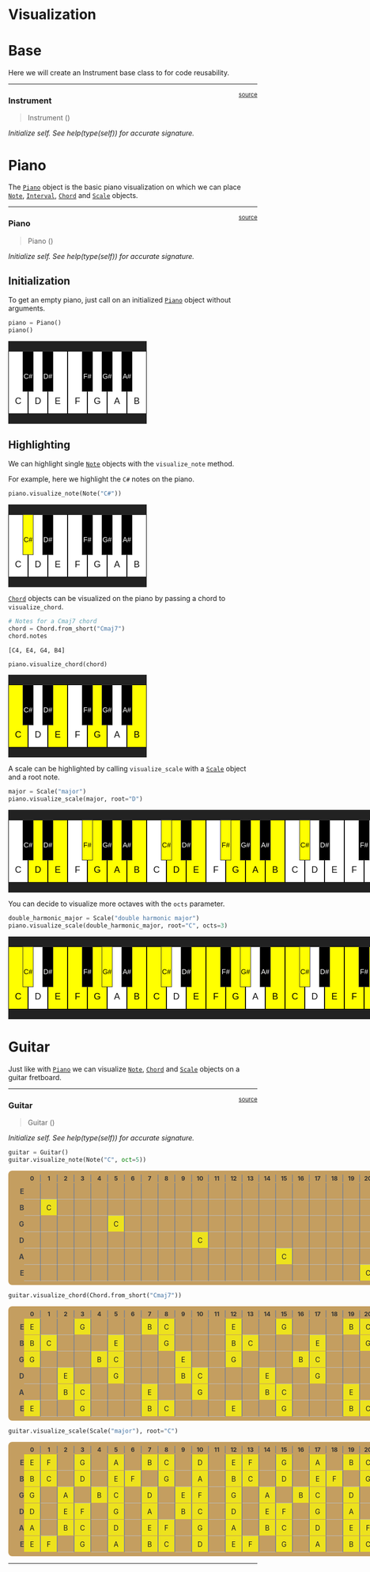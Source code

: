 # Visualization


<!-- WARNING: THIS FILE WAS AUTOGENERATED! DO NOT EDIT! -->

# Base

Here we will create an Instrument base class to for code reusability.

------------------------------------------------------------------------

<a
href="https://github.com/CarloLepelaars/musy/blob/master/musy/viz.py#L19"
target="_blank" style="float:right; font-size:smaller">source</a>

### Instrument

>  Instrument ()

*Initialize self. See help(type(self)) for accurate signature.*

# Piano

The [`Piano`](https://CarloLepelaars.github.io/musy/viz.html#piano)
object is the basic piano visualization on which we can place
[`Note`](https://CarloLepelaars.github.io/musy/note.html#note),
[`Interval`](https://CarloLepelaars.github.io/musy/note.html#interval),
[`Chord`](https://CarloLepelaars.github.io/musy/chord.html#chord) and
[`Scale`](https://CarloLepelaars.github.io/musy/scale.html#scale)
objects.

------------------------------------------------------------------------

<a
href="https://github.com/CarloLepelaars/musy/blob/master/musy/viz.py#L56"
target="_blank" style="float:right; font-size:smaller">source</a>

### Piano

>  Piano ()

*Initialize self. See help(type(self)) for accurate signature.*

## Initialization

To get an empty piano, just call on an initialized
[`Piano`](https://CarloLepelaars.github.io/musy/viz.html#piano) object
without arguments.

``` python
piano = Piano()
piano()
```

<style>
.piano { background: #222; padding: 20px 0; position: relative; }
.white-keys { display: flex; }
.white-key, .black-key { text-align: center; font-family: Arial; position: relative; }
.white-key { width: 40px; height: 125px; background: #fff; border: 1px solid #000; 
    color: #111; font-size: 18px; line-height: 200px; z-index: 1; }
.black-key { width: 20px; height: 80px; background: #000; color: #fff; border: 1px solid #333;
    position: absolute; z-index: 2; line-height: 100px; font-size: 14px; top: 20px; }
.highlight { background: #ff0 !important; color: #000 !important; }
</style><div class="piano" style="width:280px"><div class="white-keys"><div class="white-key">C</div><div class="white-key">D</div><div class="white-key">E</div><div class="white-key">F</div><div class="white-key">G</div><div class="white-key">A</div><div class="white-key">B</div></div><div class="black-key" style="left:29px">C#</div><div class="black-key" style="left:69px">D#</div><div class="black-key" style="left:149px">F#</div><div class="black-key" style="left:189px">G#</div><div class="black-key" style="left:229px">A#</div></div>

## Highlighting

We can highlight single
[`Note`](https://CarloLepelaars.github.io/musy/note.html#note) objects
with the `visualize_note` method.

For example, here we highlight the `C#` notes on the piano.

``` python
piano.visualize_note(Note("C#"))
```

<style>
.piano { background: #222; padding: 20px 0; position: relative; }
.white-keys { display: flex; }
.white-key, .black-key { text-align: center; font-family: Arial; position: relative; }
.white-key { width: 40px; height: 125px; background: #fff; border: 1px solid #000; 
    color: #111; font-size: 18px; line-height: 200px; z-index: 1; }
.black-key { width: 20px; height: 80px; background: #000; color: #fff; border: 1px solid #333;
    position: absolute; z-index: 2; line-height: 100px; font-size: 14px; top: 20px; }
.highlight { background: #ff0 !important; color: #000 !important; }
</style><div class="piano" style="width:280px"><div class="white-keys"><div class="white-key">C</div><div class="white-key">D</div><div class="white-key">E</div><div class="white-key">F</div><div class="white-key">G</div><div class="white-key">A</div><div class="white-key">B</div></div><div class="black-key highlight" style="left:29px">C#</div><div class="black-key" style="left:69px">D#</div><div class="black-key" style="left:149px">F#</div><div class="black-key" style="left:189px">G#</div><div class="black-key" style="left:229px">A#</div></div>

[`Chord`](https://CarloLepelaars.github.io/musy/chord.html#chord)
objects can be visualized on the piano by passing a chord to
`visualize_chord`.

``` python
# Notes for a Cmaj7 chord
chord = Chord.from_short("Cmaj7")
chord.notes
```

    [C4, E4, G4, B4]

``` python
piano.visualize_chord(chord)
```

<style>
.piano { background: #222; padding: 20px 0; position: relative; }
.white-keys { display: flex; }
.white-key, .black-key { text-align: center; font-family: Arial; position: relative; }
.white-key { width: 40px; height: 125px; background: #fff; border: 1px solid #000; 
    color: #111; font-size: 18px; line-height: 200px; z-index: 1; }
.black-key { width: 20px; height: 80px; background: #000; color: #fff; border: 1px solid #333;
    position: absolute; z-index: 2; line-height: 100px; font-size: 14px; top: 20px; }
.highlight { background: #ff0 !important; color: #000 !important; }
</style><div class="piano" style="width:280px"><div class="white-keys"><div class="white-key highlight">C</div><div class="white-key">D</div><div class="white-key highlight">E</div><div class="white-key">F</div><div class="white-key highlight">G</div><div class="white-key">A</div><div class="white-key highlight">B</div></div><div class="black-key" style="left:29px">C#</div><div class="black-key" style="left:69px">D#</div><div class="black-key" style="left:149px">F#</div><div class="black-key" style="left:189px">G#</div><div class="black-key" style="left:229px">A#</div></div>

A scale can be highlighted by calling `visualize_scale` with a
[`Scale`](https://CarloLepelaars.github.io/musy/scale.html#scale) object
and a root note.

``` python
major = Scale("major")
piano.visualize_scale(major, root="D")
```

<style>
.piano { background: #222; padding: 20px 0; position: relative; }
.white-keys { display: flex; }
.white-key, .black-key { text-align: center; font-family: Arial; position: relative; }
.white-key { width: 40px; height: 125px; background: #fff; border: 1px solid #000; 
    color: #111; font-size: 18px; line-height: 200px; z-index: 1; }
.black-key { width: 20px; height: 80px; background: #000; color: #fff; border: 1px solid #333;
    position: absolute; z-index: 2; line-height: 100px; font-size: 14px; top: 20px; }
.highlight { background: #ff0 !important; color: #000 !important; }
</style><div class="piano" style="width:840px"><div class="white-keys"><div class="white-key">C</div><div class="white-key highlight">D</div><div class="white-key highlight">E</div><div class="white-key">F</div><div class="white-key highlight">G</div><div class="white-key highlight">A</div><div class="white-key highlight">B</div><div class="white-key">C</div><div class="white-key highlight">D</div><div class="white-key highlight">E</div><div class="white-key">F</div><div class="white-key highlight">G</div><div class="white-key highlight">A</div><div class="white-key highlight">B</div><div class="white-key">C</div><div class="white-key">D</div><div class="white-key">E</div><div class="white-key">F</div><div class="white-key">G</div><div class="white-key">A</div><div class="white-key">B</div></div><div class="black-key" style="left:29px">C#</div><div class="black-key" style="left:69px">D#</div><div class="black-key highlight" style="left:149px">F#</div><div class="black-key" style="left:189px">G#</div><div class="black-key" style="left:229px">A#</div><div class="black-key highlight" style="left:309px">C#</div><div class="black-key" style="left:349px">D#</div><div class="black-key highlight" style="left:429px">F#</div><div class="black-key" style="left:469px">G#</div><div class="black-key" style="left:509px">A#</div><div class="black-key highlight" style="left:589px">C#</div><div class="black-key" style="left:629px">D#</div><div class="black-key" style="left:709px">F#</div><div class="black-key" style="left:749px">G#</div><div class="black-key" style="left:789px">A#</div></div>

You can decide to visualize more octaves with the `octs` parameter.

``` python
double_harmonic_major = Scale("double harmonic major")
piano.visualize_scale(double_harmonic_major, root="C", octs=3)
```

<style>
.piano { background: #222; padding: 20px 0; position: relative; }
.white-keys { display: flex; }
.white-key, .black-key { text-align: center; font-family: Arial; position: relative; }
.white-key { width: 40px; height: 125px; background: #fff; border: 1px solid #000; 
    color: #111; font-size: 18px; line-height: 200px; z-index: 1; }
.black-key { width: 20px; height: 80px; background: #000; color: #fff; border: 1px solid #333;
    position: absolute; z-index: 2; line-height: 100px; font-size: 14px; top: 20px; }
.highlight { background: #ff0 !important; color: #000 !important; }
</style><div class="piano" style="width:840px"><div class="white-keys"><div class="white-key highlight">C</div><div class="white-key">D</div><div class="white-key highlight">E</div><div class="white-key highlight">F</div><div class="white-key highlight">G</div><div class="white-key">A</div><div class="white-key highlight">B</div><div class="white-key highlight">C</div><div class="white-key">D</div><div class="white-key highlight">E</div><div class="white-key highlight">F</div><div class="white-key highlight">G</div><div class="white-key">A</div><div class="white-key highlight">B</div><div class="white-key highlight">C</div><div class="white-key">D</div><div class="white-key highlight">E</div><div class="white-key highlight">F</div><div class="white-key highlight">G</div><div class="white-key">A</div><div class="white-key highlight">B</div></div><div class="black-key highlight" style="left:29px">C#</div><div class="black-key" style="left:69px">D#</div><div class="black-key" style="left:149px">F#</div><div class="black-key highlight" style="left:189px">G#</div><div class="black-key" style="left:229px">A#</div><div class="black-key highlight" style="left:309px">C#</div><div class="black-key" style="left:349px">D#</div><div class="black-key" style="left:429px">F#</div><div class="black-key highlight" style="left:469px">G#</div><div class="black-key" style="left:509px">A#</div><div class="black-key highlight" style="left:589px">C#</div><div class="black-key" style="left:629px">D#</div><div class="black-key" style="left:709px">F#</div><div class="black-key highlight" style="left:749px">G#</div><div class="black-key" style="left:789px">A#</div></div>

# Guitar

Just like with
[`Piano`](https://CarloLepelaars.github.io/musy/viz.html#piano) we can
visualize
[`Note`](https://CarloLepelaars.github.io/musy/note.html#note),
[`Chord`](https://CarloLepelaars.github.io/musy/chord.html#chord) and
[`Scale`](https://CarloLepelaars.github.io/musy/scale.html#scale)
objects on a guitar fretboard.

------------------------------------------------------------------------

<a
href="https://github.com/CarloLepelaars/musy/blob/master/musy/viz.py#L88"
target="_blank" style="float:right; font-size:smaller">source</a>

### Guitar

>  Guitar ()

*Initialize self. See help(type(self)) for accurate signature.*

``` python
guitar = Guitar()
guitar.visualize_note(Note("C", oct=5))
```

<style>
.guitar-fretboard { background: #c49e60; border-radius: 8px; padding: 8px; display: inline-block; }
.guitar-fret-nums { display: flex; font-size: 12px; color: #333; margin-bottom: 2px; }
.guitar-fret-num { width: 32px; text-align: center; font-weight: bold; border-right: 2.5px solid #888; }
.guitar-dot { height: 6px; text-align: center; color: #444; font-size: 10px; }
.guitar-row { display: flex; align-items: center; position: relative; }
.guitar-string-name { width: 24px; text-align: right; margin-right: 0px; font-weight: bold; color: #444; }
.guitar-cell, .guitar-note { width: 32px; height: 32px; display: flex; align-items: center; justify-content: center; border-right: 2.5px solid #888; position: relative; }
.guitar-cell { border-bottom: 1.2px solid #bbb; background: none; }
.guitar-note { background: rgba(255, 255, 0, 0.7); color: #222; 
</style><div class="guitar-fretboard"><div class="guitar-fret-nums"><div class="guitar-string-name"></div><div class="guitar-fret-num">0</div><div class="guitar-fret-num">1</div><div class="guitar-fret-num">2</div><div class="guitar-fret-num">3</div><div class="guitar-fret-num">4</div><div class="guitar-fret-num">5</div><div class="guitar-fret-num">6</div><div class="guitar-fret-num">7</div><div class="guitar-fret-num">8</div><div class="guitar-fret-num">9</div><div class="guitar-fret-num">10</div><div class="guitar-fret-num">11</div><div class="guitar-fret-num">12</div><div class="guitar-fret-num">13</div><div class="guitar-fret-num">14</div><div class="guitar-fret-num">15</div><div class="guitar-fret-num">16</div><div class="guitar-fret-num">17</div><div class="guitar-fret-num">18</div><div class="guitar-fret-num">19</div><div class="guitar-fret-num">20</div><div class="guitar-fret-num">21</div><div class="guitar-fret-num">22</div></div><div class="guitar-row"><div class="guitar-string-name">E</div><div class="guitar-cell"></div><div class="guitar-cell"></div><div class="guitar-cell"></div><div class="guitar-cell"></div><div class="guitar-cell"></div><div class="guitar-cell"></div><div class="guitar-cell"></div><div class="guitar-cell"></div><div class="guitar-cell"></div><div class="guitar-cell"></div><div class="guitar-cell"></div><div class="guitar-cell"></div><div class="guitar-cell"></div><div class="guitar-cell"></div><div class="guitar-cell"></div><div class="guitar-cell"></div><div class="guitar-cell"></div><div class="guitar-cell"></div><div class="guitar-cell"></div><div class="guitar-cell"></div><div class="guitar-cell"></div><div class="guitar-cell"></div><div class="guitar-cell"></div></div><div class="guitar-row"><div class="guitar-string-name">B</div><div class="guitar-cell"></div><div class="guitar-note">C</div><div class="guitar-cell"></div><div class="guitar-cell"></div><div class="guitar-cell"></div><div class="guitar-cell"></div><div class="guitar-cell"></div><div class="guitar-cell"></div><div class="guitar-cell"></div><div class="guitar-cell"></div><div class="guitar-cell"></div><div class="guitar-cell"></div><div class="guitar-cell"></div><div class="guitar-cell"></div><div class="guitar-cell"></div><div class="guitar-cell"></div><div class="guitar-cell"></div><div class="guitar-cell"></div><div class="guitar-cell"></div><div class="guitar-cell"></div><div class="guitar-cell"></div><div class="guitar-cell"></div><div class="guitar-cell"></div></div><div class="guitar-row"><div class="guitar-string-name">G</div><div class="guitar-cell"></div><div class="guitar-cell"></div><div class="guitar-cell"></div><div class="guitar-cell"></div><div class="guitar-cell"></div><div class="guitar-note">C</div><div class="guitar-cell"></div><div class="guitar-cell"></div><div class="guitar-cell"></div><div class="guitar-cell"></div><div class="guitar-cell"></div><div class="guitar-cell"></div><div class="guitar-cell"></div><div class="guitar-cell"></div><div class="guitar-cell"></div><div class="guitar-cell"></div><div class="guitar-cell"></div><div class="guitar-cell"></div><div class="guitar-cell"></div><div class="guitar-cell"></div><div class="guitar-cell"></div><div class="guitar-cell"></div><div class="guitar-cell"></div></div><div class="guitar-row"><div class="guitar-string-name">D</div><div class="guitar-cell"></div><div class="guitar-cell"></div><div class="guitar-cell"></div><div class="guitar-cell"></div><div class="guitar-cell"></div><div class="guitar-cell"></div><div class="guitar-cell"></div><div class="guitar-cell"></div><div class="guitar-cell"></div><div class="guitar-cell"></div><div class="guitar-note">C</div><div class="guitar-cell"></div><div class="guitar-cell"></div><div class="guitar-cell"></div><div class="guitar-cell"></div><div class="guitar-cell"></div><div class="guitar-cell"></div><div class="guitar-cell"></div><div class="guitar-cell"></div><div class="guitar-cell"></div><div class="guitar-cell"></div><div class="guitar-cell"></div><div class="guitar-cell"></div></div><div class="guitar-row"><div class="guitar-string-name">A</div><div class="guitar-cell"></div><div class="guitar-cell"></div><div class="guitar-cell"></div><div class="guitar-cell"></div><div class="guitar-cell"></div><div class="guitar-cell"></div><div class="guitar-cell"></div><div class="guitar-cell"></div><div class="guitar-cell"></div><div class="guitar-cell"></div><div class="guitar-cell"></div><div class="guitar-cell"></div><div class="guitar-cell"></div><div class="guitar-cell"></div><div class="guitar-cell"></div><div class="guitar-note">C</div><div class="guitar-cell"></div><div class="guitar-cell"></div><div class="guitar-cell"></div><div class="guitar-cell"></div><div class="guitar-cell"></div><div class="guitar-cell"></div><div class="guitar-cell"></div></div><div class="guitar-row"><div class="guitar-string-name">E</div><div class="guitar-cell"></div><div class="guitar-cell"></div><div class="guitar-cell"></div><div class="guitar-cell"></div><div class="guitar-cell"></div><div class="guitar-cell"></div><div class="guitar-cell"></div><div class="guitar-cell"></div><div class="guitar-cell"></div><div class="guitar-cell"></div><div class="guitar-cell"></div><div class="guitar-cell"></div><div class="guitar-cell"></div><div class="guitar-cell"></div><div class="guitar-cell"></div><div class="guitar-cell"></div><div class="guitar-cell"></div><div class="guitar-cell"></div><div class="guitar-cell"></div><div class="guitar-cell"></div><div class="guitar-note">C</div><div class="guitar-cell"></div><div class="guitar-cell"></div></div></div>

``` python
guitar.visualize_chord(Chord.from_short("Cmaj7"))
```

<style>
.guitar-fretboard { background: #c49e60; border-radius: 8px; padding: 8px; display: inline-block; }
.guitar-fret-nums { display: flex; font-size: 12px; color: #333; margin-bottom: 2px; }
.guitar-fret-num { width: 32px; text-align: center; font-weight: bold; border-right: 2.5px solid #888; }
.guitar-dot { height: 6px; text-align: center; color: #444; font-size: 10px; }
.guitar-row { display: flex; align-items: center; position: relative; }
.guitar-string-name { width: 24px; text-align: right; margin-right: 0px; font-weight: bold; color: #444; }
.guitar-cell, .guitar-note { width: 32px; height: 32px; display: flex; align-items: center; justify-content: center; border-right: 2.5px solid #888; position: relative; }
.guitar-cell { border-bottom: 1.2px solid #bbb; background: none; }
.guitar-note { background: rgba(255, 255, 0, 0.7); color: #222; 
</style><div class="guitar-fretboard"><div class="guitar-fret-nums"><div class="guitar-string-name"></div><div class="guitar-fret-num">0</div><div class="guitar-fret-num">1</div><div class="guitar-fret-num">2</div><div class="guitar-fret-num">3</div><div class="guitar-fret-num">4</div><div class="guitar-fret-num">5</div><div class="guitar-fret-num">6</div><div class="guitar-fret-num">7</div><div class="guitar-fret-num">8</div><div class="guitar-fret-num">9</div><div class="guitar-fret-num">10</div><div class="guitar-fret-num">11</div><div class="guitar-fret-num">12</div><div class="guitar-fret-num">13</div><div class="guitar-fret-num">14</div><div class="guitar-fret-num">15</div><div class="guitar-fret-num">16</div><div class="guitar-fret-num">17</div><div class="guitar-fret-num">18</div><div class="guitar-fret-num">19</div><div class="guitar-fret-num">20</div><div class="guitar-fret-num">21</div><div class="guitar-fret-num">22</div></div><div class="guitar-row"><div class="guitar-string-name">E</div><div class="guitar-note">E</div><div class="guitar-cell"></div><div class="guitar-cell"></div><div class="guitar-note">G</div><div class="guitar-cell"></div><div class="guitar-cell"></div><div class="guitar-cell"></div><div class="guitar-note">B</div><div class="guitar-note">C</div><div class="guitar-cell"></div><div class="guitar-cell"></div><div class="guitar-cell"></div><div class="guitar-note">E</div><div class="guitar-cell"></div><div class="guitar-cell"></div><div class="guitar-note">G</div><div class="guitar-cell"></div><div class="guitar-cell"></div><div class="guitar-cell"></div><div class="guitar-note">B</div><div class="guitar-note">C</div><div class="guitar-cell"></div><div class="guitar-cell"></div></div><div class="guitar-row"><div class="guitar-string-name">B</div><div class="guitar-note">B</div><div class="guitar-note">C</div><div class="guitar-cell"></div><div class="guitar-cell"></div><div class="guitar-cell"></div><div class="guitar-note">E</div><div class="guitar-cell"></div><div class="guitar-cell"></div><div class="guitar-note">G</div><div class="guitar-cell"></div><div class="guitar-cell"></div><div class="guitar-cell"></div><div class="guitar-note">B</div><div class="guitar-note">C</div><div class="guitar-cell"></div><div class="guitar-cell"></div><div class="guitar-cell"></div><div class="guitar-note">E</div><div class="guitar-cell"></div><div class="guitar-cell"></div><div class="guitar-note">G</div><div class="guitar-cell"></div><div class="guitar-cell"></div></div><div class="guitar-row"><div class="guitar-string-name">G</div><div class="guitar-note">G</div><div class="guitar-cell"></div><div class="guitar-cell"></div><div class="guitar-cell"></div><div class="guitar-note">B</div><div class="guitar-note">C</div><div class="guitar-cell"></div><div class="guitar-cell"></div><div class="guitar-cell"></div><div class="guitar-note">E</div><div class="guitar-cell"></div><div class="guitar-cell"></div><div class="guitar-note">G</div><div class="guitar-cell"></div><div class="guitar-cell"></div><div class="guitar-cell"></div><div class="guitar-note">B</div><div class="guitar-note">C</div><div class="guitar-cell"></div><div class="guitar-cell"></div><div class="guitar-cell"></div><div class="guitar-note">E</div><div class="guitar-cell"></div></div><div class="guitar-row"><div class="guitar-string-name">D</div><div class="guitar-cell"></div><div class="guitar-cell"></div><div class="guitar-note">E</div><div class="guitar-cell"></div><div class="guitar-cell"></div><div class="guitar-note">G</div><div class="guitar-cell"></div><div class="guitar-cell"></div><div class="guitar-cell"></div><div class="guitar-note">B</div><div class="guitar-note">C</div><div class="guitar-cell"></div><div class="guitar-cell"></div><div class="guitar-cell"></div><div class="guitar-note">E</div><div class="guitar-cell"></div><div class="guitar-cell"></div><div class="guitar-note">G</div><div class="guitar-cell"></div><div class="guitar-cell"></div><div class="guitar-cell"></div><div class="guitar-note">B</div><div class="guitar-note">C</div></div><div class="guitar-row"><div class="guitar-string-name">A</div><div class="guitar-cell"></div><div class="guitar-cell"></div><div class="guitar-note">B</div><div class="guitar-note">C</div><div class="guitar-cell"></div><div class="guitar-cell"></div><div class="guitar-cell"></div><div class="guitar-note">E</div><div class="guitar-cell"></div><div class="guitar-cell"></div><div class="guitar-note">G</div><div class="guitar-cell"></div><div class="guitar-cell"></div><div class="guitar-cell"></div><div class="guitar-note">B</div><div class="guitar-note">C</div><div class="guitar-cell"></div><div class="guitar-cell"></div><div class="guitar-cell"></div><div class="guitar-note">E</div><div class="guitar-cell"></div><div class="guitar-cell"></div><div class="guitar-note">G</div></div><div class="guitar-row"><div class="guitar-string-name">E</div><div class="guitar-note">E</div><div class="guitar-cell"></div><div class="guitar-cell"></div><div class="guitar-note">G</div><div class="guitar-cell"></div><div class="guitar-cell"></div><div class="guitar-cell"></div><div class="guitar-note">B</div><div class="guitar-note">C</div><div class="guitar-cell"></div><div class="guitar-cell"></div><div class="guitar-cell"></div><div class="guitar-note">E</div><div class="guitar-cell"></div><div class="guitar-cell"></div><div class="guitar-note">G</div><div class="guitar-cell"></div><div class="guitar-cell"></div><div class="guitar-cell"></div><div class="guitar-note">B</div><div class="guitar-note">C</div><div class="guitar-cell"></div><div class="guitar-cell"></div></div></div>

``` python
guitar.visualize_scale(Scale("major"), root="C")
```

<style>
.guitar-fretboard { background: #c49e60; border-radius: 8px; padding: 8px; display: inline-block; }
.guitar-fret-nums { display: flex; font-size: 12px; color: #333; margin-bottom: 2px; }
.guitar-fret-num { width: 32px; text-align: center; font-weight: bold; border-right: 2.5px solid #888; }
.guitar-dot { height: 6px; text-align: center; color: #444; font-size: 10px; }
.guitar-row { display: flex; align-items: center; position: relative; }
.guitar-string-name { width: 24px; text-align: right; margin-right: 0px; font-weight: bold; color: #444; }
.guitar-cell, .guitar-note { width: 32px; height: 32px; display: flex; align-items: center; justify-content: center; border-right: 2.5px solid #888; position: relative; }
.guitar-cell { border-bottom: 1.2px solid #bbb; background: none; }
.guitar-note { background: rgba(255, 255, 0, 0.7); color: #222; 
</style><div class="guitar-fretboard"><div class="guitar-fret-nums"><div class="guitar-string-name"></div><div class="guitar-fret-num">0</div><div class="guitar-fret-num">1</div><div class="guitar-fret-num">2</div><div class="guitar-fret-num">3</div><div class="guitar-fret-num">4</div><div class="guitar-fret-num">5</div><div class="guitar-fret-num">6</div><div class="guitar-fret-num">7</div><div class="guitar-fret-num">8</div><div class="guitar-fret-num">9</div><div class="guitar-fret-num">10</div><div class="guitar-fret-num">11</div><div class="guitar-fret-num">12</div><div class="guitar-fret-num">13</div><div class="guitar-fret-num">14</div><div class="guitar-fret-num">15</div><div class="guitar-fret-num">16</div><div class="guitar-fret-num">17</div><div class="guitar-fret-num">18</div><div class="guitar-fret-num">19</div><div class="guitar-fret-num">20</div><div class="guitar-fret-num">21</div><div class="guitar-fret-num">22</div></div><div class="guitar-row"><div class="guitar-string-name">E</div><div class="guitar-note">E</div><div class="guitar-note">F</div><div class="guitar-cell"></div><div class="guitar-note">G</div><div class="guitar-cell"></div><div class="guitar-note">A</div><div class="guitar-cell"></div><div class="guitar-note">B</div><div class="guitar-note">C</div><div class="guitar-cell"></div><div class="guitar-note">D</div><div class="guitar-cell"></div><div class="guitar-note">E</div><div class="guitar-note">F</div><div class="guitar-cell"></div><div class="guitar-note">G</div><div class="guitar-cell"></div><div class="guitar-note">A</div><div class="guitar-cell"></div><div class="guitar-note">B</div><div class="guitar-note">C</div><div class="guitar-cell"></div><div class="guitar-note">D</div></div><div class="guitar-row"><div class="guitar-string-name">B</div><div class="guitar-note">B</div><div class="guitar-note">C</div><div class="guitar-cell"></div><div class="guitar-note">D</div><div class="guitar-cell"></div><div class="guitar-note">E</div><div class="guitar-note">F</div><div class="guitar-cell"></div><div class="guitar-note">G</div><div class="guitar-cell"></div><div class="guitar-note">A</div><div class="guitar-cell"></div><div class="guitar-note">B</div><div class="guitar-note">C</div><div class="guitar-cell"></div><div class="guitar-note">D</div><div class="guitar-cell"></div><div class="guitar-note">E</div><div class="guitar-note">F</div><div class="guitar-cell"></div><div class="guitar-note">G</div><div class="guitar-cell"></div><div class="guitar-note">A</div></div><div class="guitar-row"><div class="guitar-string-name">G</div><div class="guitar-note">G</div><div class="guitar-cell"></div><div class="guitar-note">A</div><div class="guitar-cell"></div><div class="guitar-note">B</div><div class="guitar-note">C</div><div class="guitar-cell"></div><div class="guitar-note">D</div><div class="guitar-cell"></div><div class="guitar-note">E</div><div class="guitar-note">F</div><div class="guitar-cell"></div><div class="guitar-note">G</div><div class="guitar-cell"></div><div class="guitar-note">A</div><div class="guitar-cell"></div><div class="guitar-note">B</div><div class="guitar-note">C</div><div class="guitar-cell"></div><div class="guitar-note">D</div><div class="guitar-cell"></div><div class="guitar-note">E</div><div class="guitar-note">F</div></div><div class="guitar-row"><div class="guitar-string-name">D</div><div class="guitar-note">D</div><div class="guitar-cell"></div><div class="guitar-note">E</div><div class="guitar-note">F</div><div class="guitar-cell"></div><div class="guitar-note">G</div><div class="guitar-cell"></div><div class="guitar-note">A</div><div class="guitar-cell"></div><div class="guitar-note">B</div><div class="guitar-note">C</div><div class="guitar-cell"></div><div class="guitar-note">D</div><div class="guitar-cell"></div><div class="guitar-note">E</div><div class="guitar-note">F</div><div class="guitar-cell"></div><div class="guitar-note">G</div><div class="guitar-cell"></div><div class="guitar-note">A</div><div class="guitar-cell"></div><div class="guitar-note">B</div><div class="guitar-note">C</div></div><div class="guitar-row"><div class="guitar-string-name">A</div><div class="guitar-note">A</div><div class="guitar-cell"></div><div class="guitar-note">B</div><div class="guitar-note">C</div><div class="guitar-cell"></div><div class="guitar-note">D</div><div class="guitar-cell"></div><div class="guitar-note">E</div><div class="guitar-note">F</div><div class="guitar-cell"></div><div class="guitar-note">G</div><div class="guitar-cell"></div><div class="guitar-note">A</div><div class="guitar-cell"></div><div class="guitar-note">B</div><div class="guitar-note">C</div><div class="guitar-cell"></div><div class="guitar-note">D</div><div class="guitar-cell"></div><div class="guitar-note">E</div><div class="guitar-note">F</div><div class="guitar-cell"></div><div class="guitar-note">G</div></div><div class="guitar-row"><div class="guitar-string-name">E</div><div class="guitar-note">E</div><div class="guitar-note">F</div><div class="guitar-cell"></div><div class="guitar-note">G</div><div class="guitar-cell"></div><div class="guitar-note">A</div><div class="guitar-cell"></div><div class="guitar-note">B</div><div class="guitar-note">C</div><div class="guitar-cell"></div><div class="guitar-note">D</div><div class="guitar-cell"></div><div class="guitar-note">E</div><div class="guitar-note">F</div><div class="guitar-cell"></div><div class="guitar-note">G</div><div class="guitar-cell"></div><div class="guitar-note">A</div><div class="guitar-cell"></div><div class="guitar-note">B</div><div class="guitar-note">C</div><div class="guitar-cell"></div><div class="guitar-note">D</div></div></div>

------------------------------------------------------------------------
